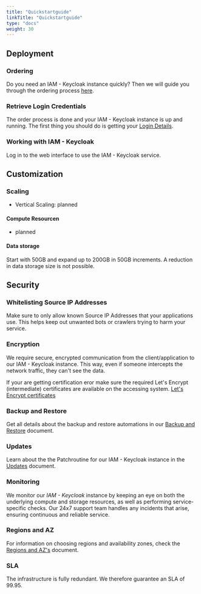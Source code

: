```yaml
---
title: "Quickstartguide"
linkTitle: "Quickstartguide"
type: "docs"
weight: 30
---
```


## Deployment

### Ordering

Do you need an IAM - Keycloak instance quickly? Then we will guide you through the ordering process [here](../../tutorials/ordering/).

### Retrieve Login Credentials

The order process is done and your IAM - Keycloak instance is up and running. The first thing you should do is getting your [Login Details](../../tutorials/retrieve_login_credentials/).

### Working with IAM - Keycloak

Log in to the web interface to use the IAM - Keycloak service.

## Customization

### Scaling

* Vertical Scaling: planned

#### Compute Resourcen

* planned

#### Data storage

Start with 50GB and expand up to 200GB in 50GB increments. A reduction in data storage size is not possible.

## Security

### Whitelisting Source IP Addresses

Make sure to only allow known Source IP Addresses that your applications use. This helps keep out unwanted bots or crawlers trying to harm your service.

### Encryption

We require secure, encrypted communication from the client/application to our IAM - Keycloak instance. This way, even if someone intercepts the network traffic, they can't see the data.

If your are getting certification eror make sure the required Let's Encrypt (intermediate) certificates are available on the accessing system. [Let's Encrypt certificates](https://letsencrypt.org/certificates/)

### Backup and Restore

Get all details about the backup and restore automations in our [Backup and Restore](../../documentation/backup/) document.

### Updates

Learn about the the Patchroutine for our IAM - Keycloak instance in the [Updates](../../documentation/update/) document.

### Monitoring

We monitor our *IAM - Keycloak* instance by keeping an eye on both the underlying compute and storage resources, as well as performing service-specific checks. Our 24x7 support team handles any incidents that arise, ensuring continuous and reliable service.

### Regions and AZ

For information on choosing regions and availability zones, check the [Regions and AZ's](../../documentation/az/) document.

### SLA

The infrastructure is fully redundant. We therefore guarantee an SLA of 99.95.
